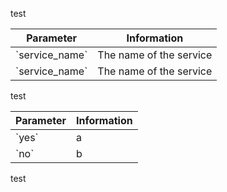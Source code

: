 test

<table>
  <thead>
    <tr><th>Parameter</th><th>Information</th></tr>
  </thead>
  <tbody>
    <tr>
      <td>`service_name`</td>
      <td>The name of the service</td>
    </tr>
    <tr>
      <td>`service_name`</td>
      <td>The name of the service</td>
    </tr>
  </tbody>
</table>

test

<table>
  <thead>
    <tr><th>Parameter</th><th>Information</th></tr>
  </thead>
  <tbody>
    <tr>
      <td>`yes`</td>
      <td>a</td>
    </tr>
    <tr>
      <td>`no`</td>
      <td>b</td>
    </tr>
  </tbody>
</table>

test